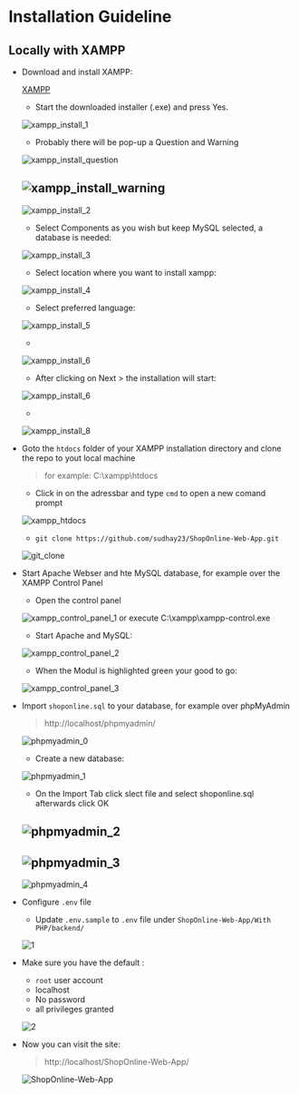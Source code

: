 # Installation Guideline
## Locally with XAMPP

- Download and install XAMPP:

    [XAMPP](https://www.apachefriends.org/de/download.html)

    - Start the downloaded installer (.exe) and press Yes.

    ![xampp_install_1](https://user-images.githubusercontent.com/16044116/135674699-c543c94a-9109-4681-b25d-dc53e66bbdad.png)
    - Probably there will be pop-up a Question and Warning

    ![xampp_install_question](https://user-images.githubusercontent.com/16044116/135674735-c90d1fda-81be-4c3a-bd40-40778c51828e.png)

    ![xampp_install_warning](https://user-images.githubusercontent.com/16044116/135674747-41aaadb7-7d1e-4f22-a504-c9954f3dae6e.png)
    - 
    ![xampp_install_2](https://user-images.githubusercontent.com/16044116/135674723-e9e72dd8-c151-44b4-9cc8-f1bae40fc37f.png)
    - Select Components as you wish but keep MySQL selected, a database is needed:

    ![xampp_install_3](https://user-images.githubusercontent.com/16044116/135674758-6744f71b-540f-4b2b-a22b-196da16c600f.png)
    - Select location where you want to install xampp:

    ![xampp_install_4](https://user-images.githubusercontent.com/16044116/135674767-05c66f78-3cf8-4607-9662-650cde1ee658.png)
    - Select preferred language:

    ![xampp_install_5](https://user-images.githubusercontent.com/16044116/135674777-3e285e7f-ce99-433d-9c88-bd77cb300215.png)

    - 
    ![xampp_install_6](https://user-images.githubusercontent.com/16044116/135674796-e4f85db6-126d-47e0-afc9-d901a851ee52.png)
    - After clicking on Next > the installation will start:

    ![xampp_install_6](https://user-images.githubusercontent.com/16044116/135674806-9bbf2077-89ba-4fb6-8435-cc37e12502b0.png)

    - 
    ![xampp_install_8](https://user-images.githubusercontent.com/16044116/135674812-f00ae832-118d-4e85-9e8b-14fa45f54f0e.png)

- Goto the `htdocs` folder of your XAMPP installation directory and clone the repo to yout local machine

    > for example: C:\xampp\htdocs
    - Click in on the adressbar and type `cmd` to open a new comand prompt

    ![xampp_htdocs](https://user-images.githubusercontent.com/16044116/135674843-ee561166-735e-45e9-88e0-4c1810c3c680.png)
    - `git clone https://github.com/sudhay23/ShopOnline-Web-App.git`

    ![git_clone](https://user-images.githubusercontent.com/16044116/135674854-c9d16c3a-6e0c-4858-86d3-e7c14fa6deba.png)

- Start Apache Webser and hte MySQL database, for example over the XAMPP Control Panel
    - Open the control panel

    ![xampp_control_panel_1](https://user-images.githubusercontent.com/16044116/135674865-bdc8646f-ed52-4491-aba5-b61012fd8a67.png)
    or execute C:\xampp\xampp-control.exe
    - Start Apache and MySQL:

    ![xampp_control_panel_2](https://user-images.githubusercontent.com/16044116/135674870-9c17c6f6-6867-4dee-ab1c-d1500e57e7bf.png)
    - When the Modul is highlighted green your good to go:

    ![xampp_control_panel_3](https://user-images.githubusercontent.com/16044116/135674877-7f0446b5-03bc-4a45-9e24-f29e62ea3d39.png)

- Import `shoponline.sql` to your database, for example over phpMyAdmin

    > http://localhost/phpmyadmin/

    ![phpmyadmin_0](https://user-images.githubusercontent.com/16044116/135674889-0047b978-8682-4a45-8314-ab28eeb7ee39.png)
    - Create a new database:

    ![phpmyadmin_1](https://user-images.githubusercontent.com/16044116/135674893-dcbc20e1-0607-4da5-b04e-ce0b4b7143ee.png)
    - On the Import Tab click slect file and select shoponline.sql afterwards click OK

    ![phpmyadmin_2](https://user-images.githubusercontent.com/16044116/135674911-909a56d6-3b7e-4b49-b0c0-0be1d5ab4e2d.png)
    - 
    ![phpmyadmin_3](https://user-images.githubusercontent.com/16044116/135674921-e9992ded-6897-49df-8d62-d334fce2a214.png)
    - 
    ![phpmyadmin_4](https://user-images.githubusercontent.com/16044116/135674927-a5ca269a-3e76-4831-8e9b-0d218e050270.png)
    
- Configure `.env` file
    - Update `.env.sample` to `.env` file under `ShopOnline-Web-App/With PHP/backend/`
   
    ![1](https://user-images.githubusercontent.com/51874681/136151757-d9d241e9-8f7f-4656-9af2-7c7dee228c6b.PNG)

- Make sure you have the default :
    - `root` user account
    - localhost
    - No password
    - all privileges granted
    
    ![2](https://user-images.githubusercontent.com/51874681/136151806-31998f3a-764e-472f-84db-1b6eadf0e1c1.PNG)

- Now you can visit the site:

    > http://localhost/ShopOnline-Web-App/

    ![ShopOnline-Web-App](https://user-images.githubusercontent.com/16044116/135674936-59d1d1a9-7be0-4eac-a4db-f81baf0f61ae.png)
